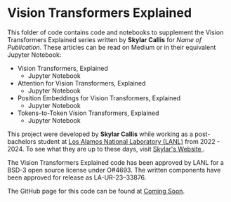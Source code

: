 [//]: <> (THIS IS A MARKDOWN FILE, VIEW IN A MARKDOWN VIEWER OR CONVERT)

# Vision Transformers Explained

This folder of code contains code and notebooks to supplement the Vision Transformers Explained series written by **Skylar Callis** for *Name of Publication*. These articles can be read on Medium or in their equivalent Jupyter Notebook:

- Vision Transformers, Explained
	- Jupyter Notebook
- Attention for Vision Transformers, Explained
	- Jupyter Notebook
 - Position Embeddings for Vision Transformers, Explained
 	- Jupyter Notebook
 - Tokens-to-Token Vision Transformers, Explained
	- Jupyter Notebook

This project were developed by **Skylar Callis** while working as a post-bachelors student at [Los Alamos National Laboratory (LANL)](https://www.lanl.gov/?source=globalheader) from 2022 - 2024. To see what they are up to these days, visit [Skylar's Website ](https://skylar-jean.com).

The Vision Transformers Explained code has been approved by LANL for a BSD-3 open source license under O#4693. The written components have been approved for release as LA-UR-23–33876.

The GitHub page for this code can be found at [Coming Soon]().